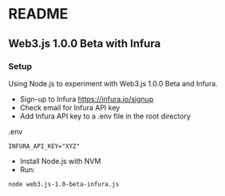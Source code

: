 # README

## Web3.js 1.0.0 Beta with Infura

### Setup

Using Node.js to experiment with Web3.js 1.0.0 Beta and Infura.

* Sign-up to Infura https://infura.io/signup
* Check email for Infura API key
* Add Infura API key to a .env file in the root directory

.env
```
INFURA_API_KEY="XYZ"
```

* Install Node.js with NVM
* Run:

```
node web3.js-1.0-beta-infura.js
```

